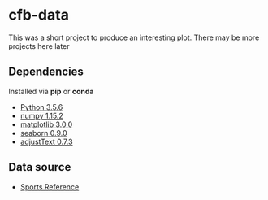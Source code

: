 # cfb-data

This was a short project to produce an interesting plot. There may be more projects here later

## Dependencies 

Installed via __pip__ or __conda__

- [Python 3.5.6](https://www.python.org/)
- [numpy 1.15.2](http://www.numpy.org/)
- [matplotlib 3.0.0](https://matplotlib.org/gallery/index.html)
- [seaborn 0.9.0](http://seaborn.pydata.org/)
- [adjustText 0.7.3](https://github.com/Phlya/adjustText/)

## Data source 

- [Sports Reference](https://www.sports-reference.com/cfb/)

